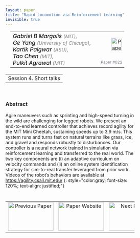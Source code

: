 ```yaml
---
layout: paper
title: "Rapid Locomotion via Reinforcement Learning"
invisible: true
---
```

<head>
<style>
* {
  box-sizing: border-box;
}

#myInput {
  background-position: 10px 10px;
  background-repeat: no-repeat;
  width: 100%;
  font-size: 100%;
  padding: 12px 20px 12px 40px;
  border: 1px solid #ddd;
  margin-bottom: 12px;
}

#myTable, #myTableA {
  border-collapse: collapse;
  width: 100%;
  border: 1px solid #ddd;
  font-size: 100%;
}

#myTable th, #myTable td, #myTableA th, #myTableA td {
  text-align: left;
  padding: 12px;
}

#myTable tr, #myTableA tr {
  border-bottom: 1px solid #ddd;
}

#myTable tr.header, #myTable tr:hover, #myTableA tr.header, #myTableA tr:hover {
  background-color: #f1f1f1;
}


#eventcounter1 a {
    font-size: 12px;
    color: #ffffff;
    display: block;
}

#eventcounter1 a:hover {
    text-decoration: none;
}

#eventcounter2 a {
    font-size: 12px;
    color: #ffffff;
    display: block;
}

#eventcounter2 a:hover {
    text-decoration: none;
}

</style>
</head>

<table width = "95%" style="padding-left: 15px; margin-left: auto; margin-right: 10px;">
<tr><td style = "vertical-align: top; padding-right: 25px;" rowspan="2">
<span style="color:black; font-size: 110%;"><i>
Gabriel B Margolis <span style="color:gray; font-size: 85%">(MIT)</span><span style="color:gray; font-size: 100%">,</span><br>
Ge   Yang <span style="color:gray; font-size: 85%">(University of Chicago)</span><span style="color:gray; font-size: 100%">,</span><br>
Kartik Paigwar <span style="color:gray; font-size: 85%">(ASU)</span><span style="color:gray; font-size: 100%">,</span><br>
Tao Chen <span style="color:gray; font-size: 85%">(MIT)</span><span style="color:gray; font-size: 100%">,</span><br>
Pulkit Agrawal <span style="color:gray; font-size: 85%">(MIT)</span>
</i></span>
</td>

<td style="text-align: right;"><a href="http://www.roboticsproceedings.org/rss18/p022.pdf"><img src="{{ site.baseurl }}/images/paper_link.png" alt="Paper Website" width = "33"  height = "40"/></a><br></td>
</tr>
<tr>
<td style="color:#777789; text-align:right; font-size: 75%; margin-right:10px;">Paper&nbsp;#022</td>
</tr>
</table>

<table width="80%" style="margin-top: 20px; margin-left: auto; margin-right: auto;">
  <tr>
    <td style="text-align:center;">Session 4. Short talks</td>
  </tr>
</table>
<br>


### Abstract
Agile maneuvers such as sprinting and high-speed turning in the wild are challenging for legged robots. We present an end-to-end learned controller that achieves record agility for the MIT Mini Cheetah, sustaining speeds up to 3.9 m/s. This system runs and turns fast on natural terrains like grass, ice, and gravel and responds robustly to disturbances. Our controller is a neural network trained in simulation via reinforcement learning and transferred to the real world. The two key components are (i) an adaptive curriculum on velocity commands and (ii) an online system identification strategy for sim-to-real transfer leveraged from prior work. Videos of the robot’s behaviors are available at https://agility.csail.mit.edu/
{: style="color:gray; font-size: 120%; text-align: justified;"}


<table width="100%" style="margin-top:40px;">
<tr>
    <td style="width: 30%; text-align: center;"><a href="{{ site.baseurl }}/program/papers/021/">
<img src="{{ site.baseurl }}/images/previous_paper_icon.png"
       alt="Previous Paper" width = "142"  height = "90"/> 
</a> </td>
<td style="text-align: center;"><a href="{{ site.baseurl }}/program/papers">
<img src="{{ site.baseurl }}/images/overview_icon.png"
       alt="Paper Website" width = "142"  height = "90"/> 
</a> </td>
    <td style="width: 30%; text-align: center;"><a href="{{ site.baseurl }}/program/papers/023/">
    <img src="{{ site.baseurl }}/images/next_paper_icon.png"
        alt="Next Paper" width = "142"  height = "90"/>
    </a></td>
</tr>
</table>

